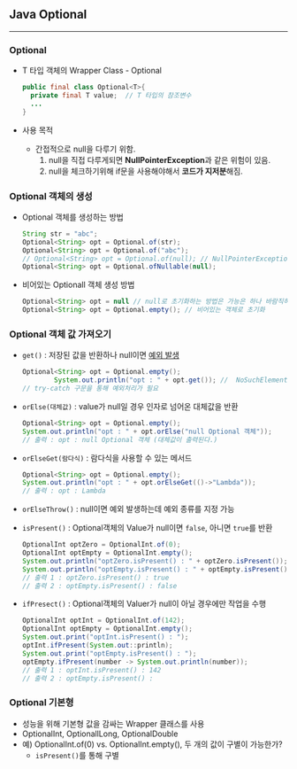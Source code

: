 ## Java Optional

---

### Optional

- T  타입 객체의 Wrapper Class -  Optional<T>

  ```java
  public final class Optional<T>{
  	private final T value;  // T 타입의 참조변수
  	...
  }
  ```

- 사용 목적

  - 간접적으로 null을 다루기 위함.
    1. null을  직접 다루게되면 **NullPointerException**과 같은 위험이 있음.
    2. null을 체크하기위해 if문을 사용해야해서 **코드가 지저분**해짐.

### Optional<T> 객체의 생성

- Optional<T> 객체를 생성하는 방법

  ```java
  String str = "abc";
  Optional<String> opt = Optional.of(str);
  Optional<String> opt = Optional.of("abc");
  // Optional<String> opt = Optional.of(null); // NullPointerException에러 발생
  Optional<String> opt = Optional.ofNullable(null);
  ```

- 비어있는 Optionall<T> 객체 생성 방법

  ```java
  Optional<String> opt = null // null로 초기화하는 방법은 가능은 하나 바람직하지 못한 생성 방법
  Optional<String> opt = Optional.empty(); // 비어있는 객체로 초기화
  ```

### Optional<T> 객체  값  가져오기

- `get()` : 저장된 값을 반환하나 null이면 <u>예외 발생</u>

  ```java
  Optional<String> opt = Optional.empty();
          System.out.println("opt : " + opt.get()); //  NoSuchElementException: No value present Exception 발생
  // try-catch 구문을 통해 예외처리가 필요
  ```

- `orElse(대체값)`  : value가 null일 경우 인자로  넘어온 대체값을  반환 

  ```java
  Optional<String> opt = Optional.empty();
  System.out.println("opt : " + opt.orElse("null Optional 객체"));
  // 출력 : opt : null Optional 객체 (대체값이 출력된다.)
  ```

- `orElseGet(람다식)` : 람다식을 사용할  수 있는  메서드

  ```java
  Optional<String> opt = Optional.empty();
  System.out.println("opt : " + opt.orElseGet(()->"Lambda"));
  // 출력 : opt : Lambda
  ```

- `orElseThrow()`  : null이면  예외 발생하는데 예외 종류를 지정 가능

- `isPresent()` : Optional객체의  Value가 null이면 `false`, 아니면 `true`를 반환

  ```java
  OptionalInt optZero = OptionalInt.of(0);
  OptionalInt optEmpty = OptionalInt.empty();
  System.out.println("optZero.isPresent() : " + optZero.isPresent());
  System.out.println("optEmpty.isPresent() : " + optEmpty.isPresent());
  // 출력 1 : optZero.isPresent() : true
  // 출력 2 : optEmpty.isPresent() : false
  ```

- `ifPresect()` :  Optional객체의 Valuer가 null이 아닐 경우에만 작업을 수행

  ```java
  OptionalInt optInt = OptionalInt.of(142);
  OptionalInt optEmpty = OptionalInt.empty();
  System.out.print("optInt.isPresent() : ");
  optInt.ifPresent(System.out::println);
  System.out.print("optEmpty.isPresent() : ");
  optEmpty.ifPresent(number -> System.out.println(number));
  // 출력 1 : optInt.isPresent() : 142
  // 출력 2 : optEmpty.isPresent() : 
  ```

### Optional 기본형

- 성능을 위해 기본형 값을 감싸는 Wrapper 클래스를 사용
- OptionalInt, OptionallLong, OptionalDouble
- 예) OptionalInt.of(0) vs. OptionalInt.empty(), 두 개의 값이 구별이 가능한가?
  - `isPresent()`를 통해 구별 